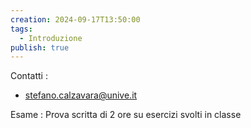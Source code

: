 ```yaml
---
creation: 2024-09-17T13:50:00
tags:
  - Introduzione
publish: true
---
```

Contatti : 
+ [stefano.calzavara@unive.it](mailto:stefano.calzavara@unive.it)

Esame : 
	Prova scritta di 2 ore su esercizi svolti in classe 